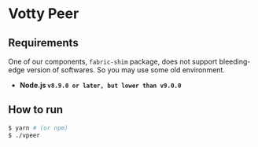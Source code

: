 # Votty Peer

## Requirements
One of our components, `fabric-shim` package, does not support bleeding-edge version of softwares. So you may use some old environment.  
+ **Node.js `v8.9.0 or later, but lower than v9.0.0`**

## How to run
```sh
$ yarn # (or npm)
$ ./vpeer
```
